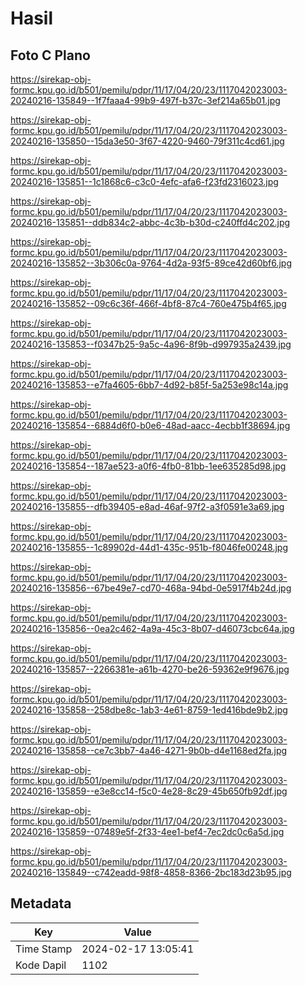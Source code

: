 # Hasil

## Foto C Plano

https://sirekap-obj-formc.kpu.go.id/b501/pemilu/pdpr/11/17/04/20/23/1117042023003-20240216-135849--1f7faaa4-99b9-497f-b37c-3ef214a65b01.jpg

https://sirekap-obj-formc.kpu.go.id/b501/pemilu/pdpr/11/17/04/20/23/1117042023003-20240216-135850--15da3e50-3f67-4220-9460-79f311c4cd61.jpg

https://sirekap-obj-formc.kpu.go.id/b501/pemilu/pdpr/11/17/04/20/23/1117042023003-20240216-135851--1c1868c6-c3c0-4efc-afa6-f23fd2316023.jpg

https://sirekap-obj-formc.kpu.go.id/b501/pemilu/pdpr/11/17/04/20/23/1117042023003-20240216-135851--ddb834c2-abbc-4c3b-b30d-c240ffd4c202.jpg

https://sirekap-obj-formc.kpu.go.id/b501/pemilu/pdpr/11/17/04/20/23/1117042023003-20240216-135852--3b306c0a-9764-4d2a-93f5-89ce42d60bf6.jpg

https://sirekap-obj-formc.kpu.go.id/b501/pemilu/pdpr/11/17/04/20/23/1117042023003-20240216-135852--09c6c36f-466f-4bf8-87c4-760e475b4f65.jpg

https://sirekap-obj-formc.kpu.go.id/b501/pemilu/pdpr/11/17/04/20/23/1117042023003-20240216-135853--f0347b25-9a5c-4a96-8f9b-d997935a2439.jpg

https://sirekap-obj-formc.kpu.go.id/b501/pemilu/pdpr/11/17/04/20/23/1117042023003-20240216-135853--e7fa4605-6bb7-4d92-b85f-5a253e98c14a.jpg

https://sirekap-obj-formc.kpu.go.id/b501/pemilu/pdpr/11/17/04/20/23/1117042023003-20240216-135854--6884d6f0-b0e6-48ad-aacc-4ecbb1f38694.jpg

https://sirekap-obj-formc.kpu.go.id/b501/pemilu/pdpr/11/17/04/20/23/1117042023003-20240216-135854--187ae523-a0f6-4fb0-81bb-1ee635285d98.jpg

https://sirekap-obj-formc.kpu.go.id/b501/pemilu/pdpr/11/17/04/20/23/1117042023003-20240216-135855--dfb39405-e8ad-46af-97f2-a3f0591e3a69.jpg

https://sirekap-obj-formc.kpu.go.id/b501/pemilu/pdpr/11/17/04/20/23/1117042023003-20240216-135855--1c89902d-44d1-435c-951b-f8046fe00248.jpg

https://sirekap-obj-formc.kpu.go.id/b501/pemilu/pdpr/11/17/04/20/23/1117042023003-20240216-135856--67be49e7-cd70-468a-94bd-0e5917f4b24d.jpg

https://sirekap-obj-formc.kpu.go.id/b501/pemilu/pdpr/11/17/04/20/23/1117042023003-20240216-135856--0ea2c462-4a9a-45c3-8b07-d46073cbc64a.jpg

https://sirekap-obj-formc.kpu.go.id/b501/pemilu/pdpr/11/17/04/20/23/1117042023003-20240216-135857--2266381e-a61b-4270-be26-59362e9f9676.jpg

https://sirekap-obj-formc.kpu.go.id/b501/pemilu/pdpr/11/17/04/20/23/1117042023003-20240216-135858--258dbe8c-1ab3-4e61-8759-1ed416bde9b2.jpg

https://sirekap-obj-formc.kpu.go.id/b501/pemilu/pdpr/11/17/04/20/23/1117042023003-20240216-135858--ce7c3bb7-4a46-4271-9b0b-d4e1168ed2fa.jpg

https://sirekap-obj-formc.kpu.go.id/b501/pemilu/pdpr/11/17/04/20/23/1117042023003-20240216-135859--e3e8cc14-f5c0-4e28-8c29-45b650fb92df.jpg

https://sirekap-obj-formc.kpu.go.id/b501/pemilu/pdpr/11/17/04/20/23/1117042023003-20240216-135859--07489e5f-2f33-4ee1-bef4-7ec2dc0c6a5d.jpg

https://sirekap-obj-formc.kpu.go.id/b501/pemilu/pdpr/11/17/04/20/23/1117042023003-20240216-135849--c742eadd-98f8-4858-8366-2bc183d23b95.jpg


## Metadata

| Key        | Value               |
| ---------- | ------------------- |
| Time Stamp | 2024-02-17 13:05:41 |
| Kode Dapil | 1102                |



